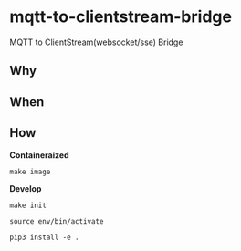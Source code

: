 # mqtt-to-clientstream-bridge

MQTT to ClientStream(websocket/sse) Bridge


## Why



## When 



## How

**Containeraized**

```make image```

**Develop**

```make init```

```source env/bin/activate```

```pip3 install -e .```
